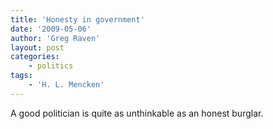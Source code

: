 ```yaml
---
title: 'Honesty in government'
date: '2009-05-06'
author: 'Greg Raven'
layout: post
categories:
    - politics
tags:
    - 'H. L. Mencken'
---
```


A good politician is quite as unthinkable as an honest burglar.